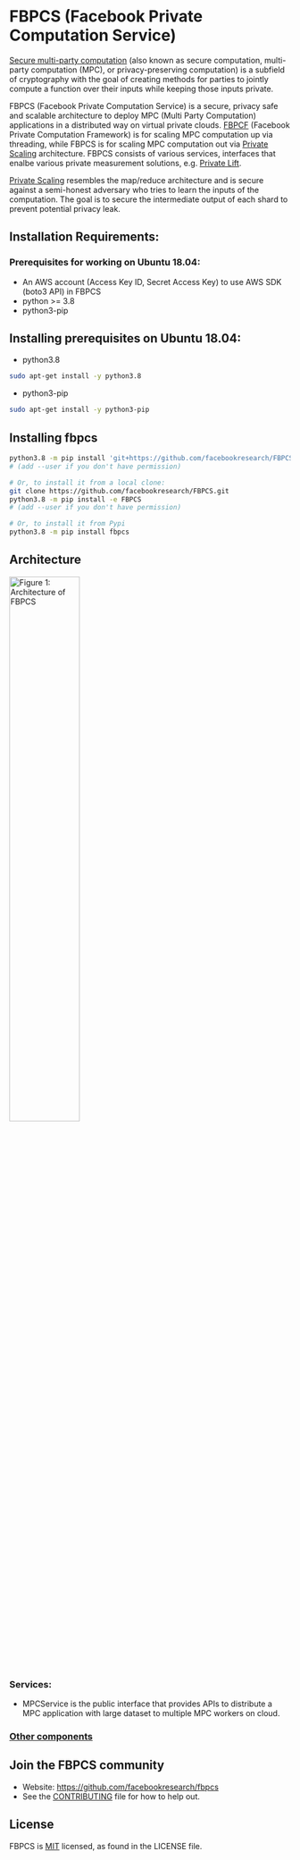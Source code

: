 # FBPCS (Facebook Private Computation Service)
[Secure multi-party computation](https://en.wikipedia.org/wiki/Secure_multi-party_computation) (also known as secure computation, multi-party computation (MPC), or privacy-preserving computation) is a subfield of cryptography with the goal of creating methods for parties to jointly compute a function over their inputs while keeping those inputs private.

FBPCS (Facebook Private Computation Service) is a secure, privacy safe and scalable architecture to deploy MPC (Multi Party Computation) applications in a distributed way on virtual private clouds. [FBPCF](https://github.com/facebookresearch/fbpcf) (Facebook Private Computation Framework) is for scaling MPC computation up via threading, while FBPCS is for scaling MPC computation out via [Private Scaling](https://github.com/facebookresearch/FBPCS/blob/main/docs/PrivateScaling.md) architecture. FBPCS consists of various services, interfaces that enalbe various private measurement solutions, e.g. [Private Lift](https://github.com/facebookresearch/fbpcf/blob/master/docs/PrivateLift.md).

[Private Scaling](https://github.com/facebookresearch/FBPCS/blob/main/docs/PrivateScaling.md) resembles the map/reduce architecture and is secure against a semi-honest adversary who tries to learn the inputs of the computation. The goal is to secure the intermediate output of each shard to prevent potential privacy leak.

## Installation Requirements:
### Prerequisites for working on Ubuntu 18.04:
* An AWS account (Access Key ID, Secret Access Key) to use AWS SDK (boto3 API) in FBPCS
* python >= 3.8
* python3-pip

## Installing prerequisites on Ubuntu 18.04:
* python3.8
```sh
sudo apt-get install -y python3.8
```
* python3-pip
```sh
sudo apt-get install -y python3-pip
```
## Installing fbpcs
```sh
python3.8 -m pip install 'git+https://github.com/facebookresearch/FBPCS.git'
# (add --user if you don't have permission)

# Or, to install it from a local clone:
git clone https://github.com/facebookresearch/FBPCS.git
python3.8 -m pip install -e FBPCS
# (add --user if you don't have permission)

# Or, to install it from Pypi
python3.8 -m pip install fbpcs
```

## Architecture
<img src="https://github.com/facebookresearch/FBPCS/blob/main/docs/PCSArch.jpg?raw=true" alt="Figure 1: Architecture of FBPCS" width="50%" height="50%">

### Services:

* MPCService is the public interface that provides APIs to distribute a MPC application with large dataset to multiple MPC workers on cloud.


### [Other components](https://github.com/facebookresearch/FBPCS/blob/main/docs/FBPCSComponents.md)

## Join the FBPCS community
* Website: https://github.com/facebookresearch/fbpcs
* See the [CONTRIBUTING](https://github.com/facebookresearch/FBPCS/blob/main/CONTRIBUTING.md) file for how to help out.

## License
FBPCS is [MIT](https://github.com/facebookresearch/FBPCS/blob/main/LICENSE) licensed, as found in the LICENSE file.
